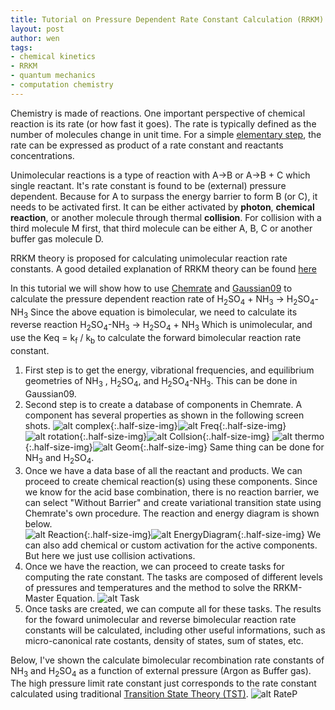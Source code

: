 ```yaml
---
title: Tutorial on Pressure Dependent Rate Constant Calculation (RRKM)
layout: post
author: wen
tags:
- chemical kinetics
- RRKM
- quantum mechanics
- computation chemistry
---
```


Chemistry is made of reactions. One important perspective of chemical reaction is its rate (or how fast it goes). The rate is typically defined as the number of molecules change in unit time. For a simple [elementary step](https://en.wikipedia.org/wiki/Elementary_reaction), the rate can be expressed as product of a rate constant and reactants concentrations.

Unimolecular reactions is a type of reaction with A->B or A->B + C which single reactant. It's rate constant is found to be (external) pressure dependent. Because for A to surpass the energy barrier to form B (or C), it needs to be activated first. It can be either activated by **photon**, **chemical reaction**, or another molecule through thermal **collision**. For collision with a third molecule M first, that third molecule can be either A, B, C or another buffer gas molecule D.

RRKM theory is proposed for calculating unimolecular reaction rate constants. A good detailed explanation of RRKM theory can be found [here](https://reactionmechanismgenerator.github.io/RMG-Py/theory/pdep/master_equation.html)

In this tutorial we will show how to use [Chemrate](https://kinetics.nist.gov/ChemRate/) and [Gaussian09](https://gaussian.com) to calculate the pressure dependent reaction rate of 
H<sub>2</sub>SO<sub>4</sub> + NH<sub>3</sub> -> H<sub>2</sub>SO<sub>4</sub>-NH<sub>3</sub>
Since the above equation is bimolecular, we need to calculate its reverse reaction
H<sub>2</sub>SO<sub>4</sub>-NH<sub>3</sub> -> H<sub>2</sub>SO<sub>4</sub> + NH<sub>3</sub>
Which is unimolecular, and use the Keq = k<sub>f</sub> / k<sub>b</sub> to calculate the forward bimolecular reaction rate constant.


1. First step is to get the energy, vibrational frequencies, and equilibrium geometries of NH<sub>3</sub> , H<sub>2</sub>SO<sub>4</sub>, and H<sub>2</sub>SO<sub>4</sub>-NH<sub>3</sub>. This can be done in Gaussian09.
2. Second step is to create a database of components in Chemrate. A component has several properties as shown in the following screen shots.
![alt complex](/assets/img/Complex.PNG){:.half-size-img}![alt Freq](/assets/img/Freq.PNG){:.half-size-img}
![alt rotation](/assets/img/Rotation.PNG){:.half-size-img}![alt Collsion](/assets/img/Collision.PNG){:.half-size-img}
![alt thermo](/assets/img/Thermo.PNG){:.half-size-img}![alt Geom](/assets/img/Geom.PNG){:.half-size-img}
Same thing can be done for NH<sub>3</sub> and H<sub>2</sub>SO<sub>4</sub>.
3. Once we have a data base of all the reactant and products. We can proceed to create chemical reaction(s) using these components. Since we know for the acid base combination, there is no reaction barrier, we can select "Without Barrier" and create variational transition state using Chemrate's own procedure. The reaction and energy diagram is shown below.                                                                
![alt Reaction](/assets/img/Reaction.PNG){:.half-size-img}![alt EnergyDiagram](/assets/img/EnergyDiagram.PNG){:.half-size-img}
We can also add chemical or custom activation for the active components. But here we just use collision activations.
4. Once we have the reaction, we can proceed to create tasks for computing the rate constant. The tasks are composed of different levels of pressures and temperatures and the method to solve the RRKM-Master Equation.
![alt Task](/assets/img/Tasks.PNG)
5. Once tasks are created, we can compute all for these tasks. The results for the foward unimolecular and reverse bimolecular reaction rate constants will be calculated, including other useful informations, such as micro-canonical rate costants, density of states, sum of states, etc.

Below, I've shown the calculate bimolecular recombination rate constants of NH<sub>3</sub> and H<sub>2</sub>SO<sub>4</sub> as a function of external pressure (Argon as Buffer gas). The high pressure limit rate constant just corresponds to the rate constant calculated using traditional [Transition State Theory (TST)](http://www.acmm.nl/molsim/han/2006/TSTAndQTSTAndTSLectures.pdf).
![alt RateP](/assets/img/RateP.PNG)